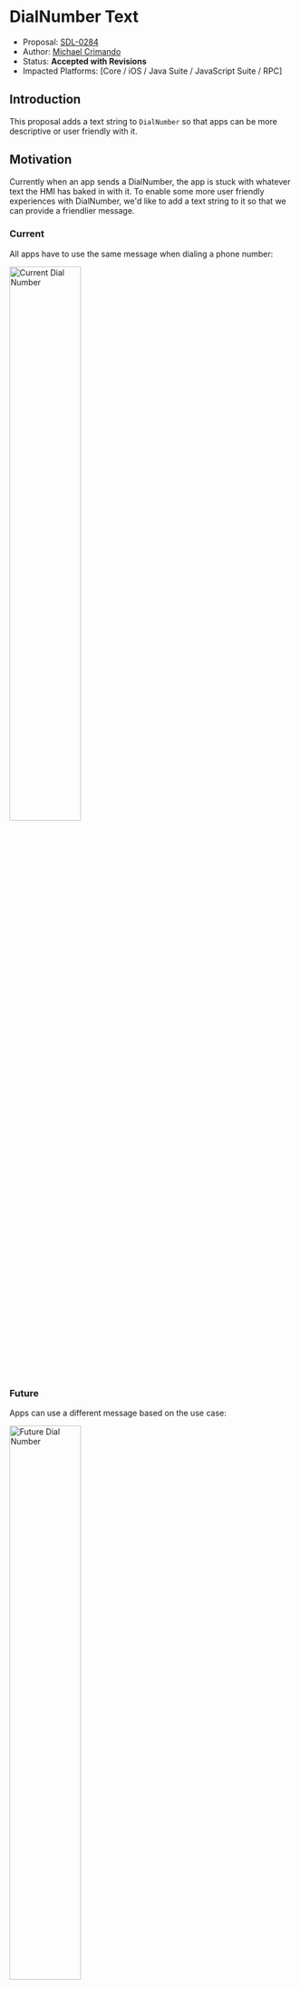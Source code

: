 # DialNumber Text

* Proposal: [SDL-0284](0284-DialNumber_Text.md)
* Author: [Michael Crimando](https://github.com/MichaelCrimando)
* Status: **Accepted with Revisions**
* Impacted Platforms: [Core / iOS / Java Suite / JavaScript Suite / RPC]

## Introduction

This proposal adds a text string to `DialNumber` so that apps can be more descriptive or user friendly with it.
## Motivation

Currently when an app sends a DialNumber, the app is stuck with whatever text the HMI has baked in with it.
To enable some more user friendly experiences with DialNumber, we'd like to add a text string to it so that we can provide a friendlier message.

### Current
All apps have to use the same message when dialing a phone number:

<img src="../assets/proposals/0284-DialNumber_Text/Current Dial Number.png" alt="Current Dial Number" class="inline" height= "50%" width= "50%" /> 

### Future
Apps can use a different message based on the use case:

<img src="../assets/proposals/0284-DialNumber_Text/Future Dial Number.png" alt="Future Dial Number" class="inline" height= "50%" width= "50%" /> 


## Proposed solution
Add a text field to DialNumber in the MOBILE_API and HMI_API. 
The HMI would still need to display the phone number and a call button so that the user understands that a call is about to be placed. If the app doesn't send a message, the HMI would just display the standard string that they currently do for `DialNumber`.

Add to the `MOBILE_API`:
```xml
    <function name="DialNumber" functionID="DialNumberID" messagetype="request" since="3.0">
    .
    .
    .
        <param name="promptText" type="Common.TextFieldStruct" mandatory="false" since="X.X">
            <description>
              Body of text to display to the user.
            </description>
        </param>
    </function>
```

And `HMI_API`:
```
    <function name="DialNumber" messagetype="request">
    .
    .
    .
      <param name="promptText" type="TextField" mandatory="false" since="X.X">
        <description>
          Body of text to display to the user.
        </description>
      </param>
    </function>
```

In the `MOBILE_API` and `HMI_API` add to the `TextFieldName` enum 
```xml
 <enum name="TextFieldName" since="1.0">
     .
     .
     .
         <element name="dialNumberPromptText" since="X.X">
            <description> Line of text for DialNumber</description>
        </element>    
 </enum>
```

## Potential downsides

Added complexity to the HMI

## Impact on existing code

The additional parameter would be ignored on older headunits, so nothing needs to be done.

## Alternatives considered

None
